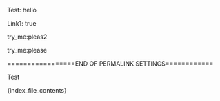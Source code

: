Test: hello

Link1: true

try_me:pleas2

try_me:please

=================END OF PERMALINK SETTINGS============


Test

{index_file_contents}
